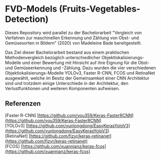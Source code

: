 # FVD-Models (Fruits-Vegetables-Detection)
Dieses Repository wird parallel zu der Bachelorarbeit "Vergleich von Verfahren zur maschinellen Erkennung und Zählung von Obst- und Gemüsesorten in Bildern" (2020) von Madeleine Bade bereitgestellt.

Das Ziel dieser Bachelorarbeit bestand aus einem praktischen Methodenvergleich bezüglich unterschiedlicher Objektlokalisierungs-Modelle und einer Bewertung mit Hinsicht auf ihre Eignung für die Obst- und Gemüseerkennung und -Zählung. Dazu wurden die vier verschiedenen Objektlokalisierungs-Modelle YOLOv3, Faster R-CNN, FCOS und RetinaNet ausgewählt, welche im Besitz der Gemeinsamkeit einer CNN Architektur sind und trotzdem einige Unterschiede in der Architektur, den Verlustfunktionen und weiteren Komponenten aufweisen.

## Referenzen
[Faster R-CNN] [https://github.com/you359/Keras-FasterRCNN](https://github.com/you359/Keras-FasterRCNN) <br>
[YOLOv3] [https://github.com/yunlongdong/EasyKerasYoloV3](https://github.com/yunlongdong/EasyKerasYoloV3) <br>
[RetinaNet] [https://github.com/fizyr/keras-retinanet](https://github.com/fizyr/keras-retinanet) <br>
[FCOS] [https://github.com/xuannianz/keras-fcos](https://github.com/xuannianz/keras-fcos)

